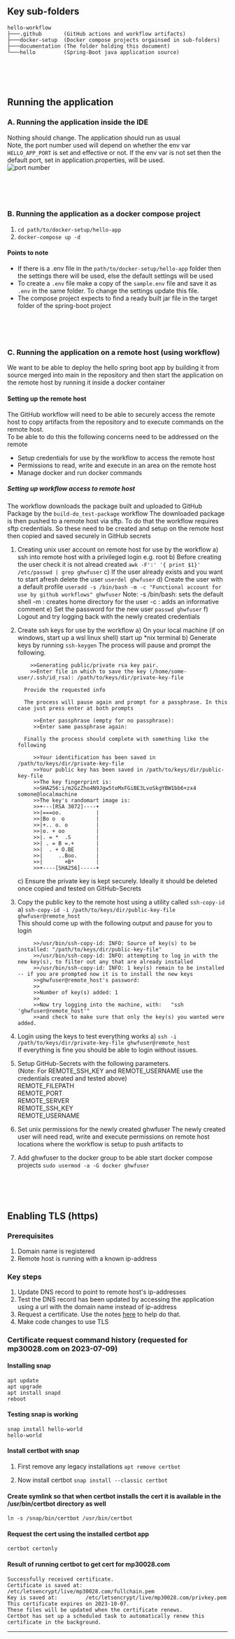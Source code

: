## Key sub-folders

```
hello-workflow
├───.github       (GitHub actions and workflow artifacts)
├───docker-setup  (Docker compose projects orgainsed in sub-folders)
├───documentation (The folder holding this document)
└───hello         (Spring-Boot java application source)
```


<br/>
<br/>
<br/>

## Running the application

### A. Running the application inside the IDE
Nothing should change. The application should run as usual<br/>
Note, the port number used will depend on whether the env var `HELLO_APP_PORT` is set and effective or not. If the env var is not set then the default port, set in application.properties, will be used.<br/>
![port number](./images/01-properties.png)


<br/>
<br/>
<br/>



### B. Running the application as a docker compose project
1. `cd path/to/docker-setup/hello-app`
2. `docker-compose up -d`

#### Points to note
- If there is a .env file in the `path/to/docker-setup/hello-app` folder then the settings there will be used, else the default settings will be used
- To create a `.env` file make a copy of the `sample.env` file and save it as `.env` in the same folder. To change the settings update this file.
- The compose project expects to find a ready built jar file in the target folder of the spring-boot project


<br/>
<br/>
<br/>



### C. Running the application on a remote host (using workflow)
We want to be able to deploy the hello spring boot app by building it from source merged into main in the repository and then start the application on the remote host by running it inside a docker container

#### Setting up the remote host
The GitHub workflow will need to be able to securely access the remote host to copy artifacts from the repository and to execute commands on the remote host.<br/>
To be able to do this the following concerns need to be addressed on the remote
 - Setup credentials for use by the workflow to access the remote host
 - Permissions to read, write and execute in an area on the remote host
 - Manage docker and run docker commands

##### Setting up workflow access to remote host
The workflow downloads the package built and uploaded to GitHub Package by the `build-do_test-package` workflow
The downloaded package is then pushed to a remote host via sftp. To do that the workflow requires sftp credentials. So these need to be created and setup on the remote host then copied and saved securely in GitHub secrets

1. Creating unix user account on remote host for use by the workflow
    a) ssh into remote host with a privileged login e.g. root
    b) Before creating the user check it is not alread created
       `awk -F':' '{ print $1}' /etc/passwd | grep ghwfuser`
    c) If the user already exists and you want to start afresh delete the user
       `userdel ghwfuser`
    d) Create the user with a default profile
        `useradd -s /bin/bash -m -c "Functional account for use by github workflows" ghwfuser`
           Note:
           -s /bin/bash: sets the default shell
           -m : creates home directory for the user
           -c : adds an informative comment
    e) Set the password for the new user
        `passwd ghwfuser`
    f) Logout and try logging back with the newly created credentials


2. Create ssh keys for use by the workflow
    a) On your local machine (if on windows, start up a wsl linux shell) start up *nix terminal
    b) Generate keys by running
        `ssh-keygen`
         The process will pause and prompt the following.
		 
           >>Generating public/private rsa key pair.
           >>Enter file in which to save the key (/home/some-user/.ssh/id_rsa): /path/to/keys/dir/private-key-file
           
		 Provide the requested info
		 
         The process will pause again and prompt for a passphrase. In this case just press enter at both prompts
		 
			>>Enter passphrase (empty for no passphrase):
			>>Enter same passphrase again:
		 
         Finally the process should complete with something like the following
		 
			>>Your identification has been saved in /path/to/keys/dir/private-key-file
			>>Your public key has been saved in /path/to/keys/dir/public-key-file
			>>The key fingerprint is:
			>>SHA256:i/m2GzZho4N9Jgw5toMxFGiBE3LvoSkgYBW1bb6+zx4 somone@localmachine
			>>The key's randomart image is:
			>>+---[RSA 3072]----+
			>>|===oo.           |
			>>|Bo o  o          |
			>>|+.. o. o         |
			>>|o. + oo          |
			>>|. = *  .S        |
			>>| . = B =.+       |
			>>|  . + O.BE       |
			>>|     ..Boo.      |
			>>|       +B*       |
			>>+----[SHA256]-----+

    c) Ensure the private key is kept securely. Ideally it should be deleted once copied and tested on GitHub-Secrets


3. Copy the public key to the remote host using a utility called `ssh-copy-id`
     a) `ssh-copy-id -i /path/to/keys/dir/public-key-file ghwfuser@remote_host`<br/>
        This should come up with the following output and pause for you to login
		
			>>/usr/bin/ssh-copy-id: INFO: Source of key(s) to be installed: "/path/to/keys/dir/public-key-file"
			>>/usr/bin/ssh-copy-id: INFO: attempting to log in with the new key(s), to filter out any that are already installed
			>>/usr/bin/ssh-copy-id: INFO: 1 key(s) remain to be installed -- if you are prompted now it is to install the new keys
			>>ghwfuser@remote_host's password:
			>>
			>>Number of key(s) added: 1
			>>
			>>Now try logging into the machine, with:   "ssh 'ghwfuser@remote_host'"
			>>and check to make sure that only the key(s) you wanted were added.


4. Login using the keys to test everything works
     a) `ssh -i /path/to/keys/dir/private-key-file ghwfuser@remote_host`<br/>
            If everything is fine you should be able to login without issues.


5. Setup GitHub-Secrets with the following parameters.<br/>
    (Note: For REMOTE_SSH_KEY and REMOTE_USERNAME use the credentials created and tested above)<br/>
     REMOTE_FILEPATH<br/>
     REMOTE_PORT<br/>
     REMOTE_SERVER<br/>
     REMOTE_SSH_KEY<br/>
     REMOTE_USERNAME<br/>

6. Set unix permissions for the newly created ghwfuser
    The newly created user will need read, write and execute permissions on remote host locations where the
    workflow is setup to push artifacts to


7. Add ghwfuser to the docker group to be able start docker compose projects
      `sudo usermod -a -G docker ghwfuser`

<br/>
<br/>
<br/>


## Enabling TLS (https)

### Prerequisites
1. Domain name is registered
2. Remote host is running with a known ip-address

### Key steps
1. Update DNS record to point to remote host's ip-addresses
2. Test the DNS record has been updated by accessing the application using a url with the domain name instead of ip-address
3. Request a certificate. Use the notes [here](https://github.com/mp30028/notes/wiki/ssl) to help do that.
4. Make code changes to use TLS

### Certificate request command history (requested for mp30028.com on 2023-07-09)

#### Installing snap
```
apt update
apt upgrade
apt install snapd
reboot
```

#### Testing snap is working
```
snap install hello-world
hello-world
```

#### Install certbot with snap

1. First remove any legacy installations
`apt remove certbot`

2. Now install certbot
`snap install --classic certbot`

#### Create symlink so that when certbot installs the cert it is available in the /usr/bin/certbot directory as well
`ln -s /snap/bin/certbot /usr/bin/certbot`

#### Request the cert using the installed certbot app
`certbot certonly`


#### Result of running certbot to get cert for mp30028.com

```
Successfully received certificate.
Certificate is saved at: /etc/letsencrypt/live/mp30028.com/fullchain.pem
Key is saved at:         /etc/letsencrypt/live/mp30028.com/privkey.pem
This certificate expires on 2023-10-07.
These files will be updated when the certificate renews.
Certbot has set up a scheduled task to automatically renew this certificate in the background.
```

---


